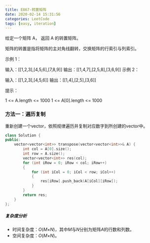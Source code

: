 ```yaml
---
title: E867-转置矩阵
date: 2020-02-14 15:31:56
categories: LeetCode
tags: [easy, iteration]
---
```


给定一个矩阵 A， 返回 A 的转置矩阵。

矩阵的转置是指将矩阵的主对角线翻转，交换矩阵的行索引与列索引。

<!-- more -->

示例 1：

输入：[[1,2,3],[4,5,6],[7,8,9]]
输出：[[1,4,7],[2,5,8],[3,6,9]]
示例 2：

输入：[[1,2,3],[4,5,6]]
输出：[[1,4],[2,5],[3,6]]


提示：

1 <= A.length <= 1000
1 <= A[0].length <= 1000

### 方法一：遍历复制

重新创建一个vector，依照规律遍历并复制对应数字到所创建的vector中。

```c++
class Solution {
public:
    vector<vector<int>> transpose(vector<vector<int>>& A) {
        int col = A[0].size();
        int row = A.size();
        vector<vector<int>> res(col);
        for (int iRow = 0; iRow < col; iRow++)
        {
            for (int iCol = 0; iCol < row; iCol++)
            {
                res[iRow].push_back(A[iCol][iRow]);
            }
        }
        return res;
    }
};
```

##### 复杂度分析

- 时间复杂度：*O*(*M*×*N*)，其中*M*与*N*分别为矩阵*A*的行数和列数。
- 空间复杂度：*O*(*M*×*N*)。